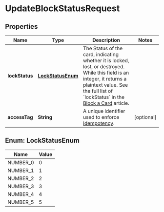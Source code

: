 

# UpdateBlockStatusRequest


## Properties

| Name | Type | Description | Notes |
|------------ | ------------- | ------------- | -------------|
|**lockStatus** | [**LockStatusEnum**](#LockStatusEnum) | The Status of the card, indicating whether it is locked, lost, or destroyed.  While this field is an integer, it returns a plaintext value. See the full list of &#x60;lockStatus&#x60; in the [Block a Card](/guide/cards/modification.html#status) article.  |  |
|**accessTag** | **String** | A unique identifier used to enforce [Idempotency](/guide/api-basics/idempotency.html).  |  [optional] |



## Enum: LockStatusEnum

| Name | Value |
|---- | -----|
| NUMBER_0 | 0 |
| NUMBER_1 | 1 |
| NUMBER_2 | 2 |
| NUMBER_3 | 3 |
| NUMBER_4 | 4 |
| NUMBER_5 | 5 |




